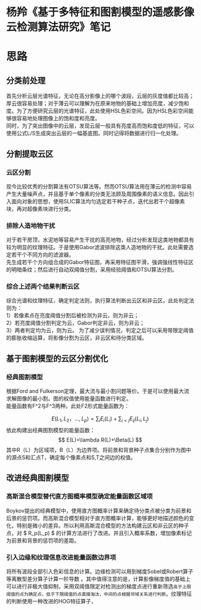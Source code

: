 # 杨羚《基于多特征和图割模型的遥感影像云检测算法研究》笔记


# 思路
## 分类前处理
首先分析云层光谱特征，无论在高分影像上的哪个波段，云层的灰度值都比较高；  
厚云很容易处理；对于薄云可以理解为在原来地物的基础上增加亮度，减少饱和度。为了方便研究云层的光谱特征，此处使用HSL色彩空间。因为HSL色彩空间能够很容易地处理图像上的饱和度和亮度。  
同时，为了突出图像中的云层，发现云层一般具有亮度高而饱和度低的特征，可以使用公式L/S生成突出云层的一幅基底图。同时记得将数据进行归一化处理。  

## 分割提取云区
### 云区分割
现今比较优秀的分割算法有OTSU算法等。然而OTSU算法用在薄云的检测中容易产生大量噪声点，并且基于单个像素的分类无法顾及周围像素的语义信息。因此引入面向对象的思想，使用SLIC算法均匀选定若干种子点，迭代出若干个超像素块，再对超像素块进行分类。  
### 排除人造地物干扰
对于若干房顶，水泥地等容易产生干扰的高亮地物，经过分析发现这类地物都具有较为明显的纹理特征。于是使用Gabor滤波排除这类人造地物的干扰。此处需要选定若干个不同方向的滤波器。  
先生成若干个方向组合成的Gabor特征图，再采用特征图平滑，强调强线性特征区的明暗条纹；然后进行自动双阈值分割，采用经验阈值和OTSU算法分割。   

### 综合上述两个结果判断云区
综合光谱和纹理特征，确定判定法则，执行算法判断出云区和非云区。此处判定法则为：  
1）若像素点在亮度阈值分割后被检测为非云，则为非云；  
2）若亮度阈值分割判定为云，Gabor判定非云，则为非云；  
3）两者判定均为云，则为云。
为了减少误判情况，判定之后可以采用带限定阈值的膨胀收缩运算，将影像分割为云区，非云区和待分类区域。

## 基于图割模型的云区分割优化



### 经典图割模型
根据Ford and Fulkerson定理，最大流与最小割问题等价。于是可以使用最大流求解图像的最小割。图的权值使用能量函数进行判定。  
能量函数有F^2与F^3两种。此处F2形式能量函数为：


$$
E(L_1,L_2，...,L_p)=\sum_iE_i(L_i)+\sum_{i<j}E_{ij}(L_i,L_j) 
$$
依此构建出经典图割模型的能量函数：
$$
E(L)=\lambda R(L)+\Beta(L)
$$
其中R（L）为区域项，B（L）为边界项。将前景和背景种子点集合分别作为图中的源点S和汇点T，确定每个像素点和S,T之间边的权值。  



## 改进经典图割模型



### 高斯混合模型替代直方图概率模型确定能量函数区域项
Boykov提出的经典模型中，使用直方图概率计算来确定待分类点被分类为前景和后景的惩罚项。而高斯混合模型相对于直方图概率计算，能够更好地描述颜色的变化，特别是微小的差异。所以利用高斯混合模型的方法构建云区和非云区的种子点，对 $ R_p(L_p) $ 的计算方法进行了改进。并且引入概率系数，增加像素标记为前景和背景的惩罚项的差距。

###  引入边缘和纹理信息改进能量函数边界项

将所有波段全部引入色彩信息的计算。边缘检测可以用到梯度Sobel或Robert算子等离散型差分算子计算一阶导数 。其中值得注意的是，计算影像梯度值的基础上可以进行非极大值抑制，采用双阈值限定对检测出的梯度点进行重新筛选```高于上限阈值的点为确定点，低于下限阈值的点直接淘汰，中间的点根据邻域关系进行判断```。纹理特征的判断使用一种改进的HOG特征算子，


